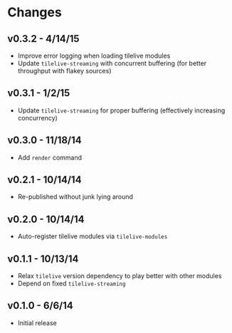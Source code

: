 # Changes

## v0.3.2 - 4/14/15

* Improve error logging when loading tilelive modules
* Update `tilelive-streaming` with concurrent buffering (for better throughput
  with flakey sources)

## v0.3.1 - 1/2/15

* Update `tilelive-streaming` for proper buffering (effectively increasing
  concurrency)

## v0.3.0 - 11/18/14

* Add `render` command

## v0.2.1 - 10/14/14

* Re-published without junk lying around

## v0.2.0 - 10/14/14

* Auto-register tilelive modules via `tilelive-modules`

## v0.1.1 - 10/13/14

* Relax `tilelive` version dependency to play better with other modules
* Depend on fixed `tilelive-streaming`

## v0.1.0 - 6/6/14

* Initial release
